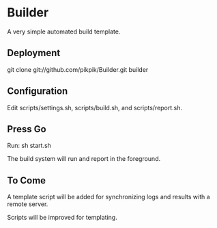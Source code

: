 Builder
=======

A very simple automated build template.

Deployment
----------

git clone git://github.com/pikpik/Builder.git builder

Configuration
-------------

Edit scripts/settings.sh, scripts/build.sh, and scripts/report.sh.

Press Go
--------

Run: sh start.sh

The build system will run and report in the foreground.

To Come
-------

A template script will be added for synchronizing logs and results with a remote server.

Scripts will be improved for templating.
